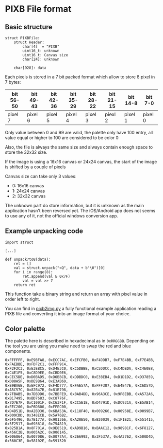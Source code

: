 PIXB File format
================

 ## Basic structure

```
struct PIXBFile:
    struct Header:
        char[4]  = "PIXB"
        uint16_t: unknown
        uint16_t: Canvas size
        char[24]: unknown

    char[928]: data
```

Each pixels is stored in a 7 bit packed format which allow to store 8 pixel in 7 bytes:

| bit 56-50 | bit 49-43 | bit 42-36 | bit 35-29 | bit 28-22 | bit 21-15 | bit 14-8 | bit 7-0 |
|-----------|-----------|-----------|-----------|-----------|-----------|----------|---------|
| pixel 7   | pixel 6   | pixel 5   | pixel 4   | pixel 3   | piexl 2   | pixel 1  | pixel 0 |


Only value between 0 and 99 are valid, the palette only have 100 entry, all value equal or higher to 100 are 
considered to be color 0 

Also, the file is always the same size and always contain enough space to store the 32x32 size. 

If the image is using a 16x16 canvas or 24x24 canvas, the start of the image is shifted by a couple of pixels

Canvas size can take only 3 values:
 - 0: 16x16 canvas
 - 1: 24x24 canvas
 - 2: 32x32 canvas

The unknown part do store information, but it is unknown as the main application hasn't been reversed yet.
The iOS/Android app does not seems to use any of it, not the official windows conversion app.

## Example unpacking code

```python3
import struct

[...]

def unpack7to8(data):
    ret = []
    val = struct.unpack("<Q", data + b"\0")[0]
    for i in range(8):
        ret.append(val & 0x7F)
        val = val >> 7
    return ret
```

This function take a binary string and return an array with pixel value in order left to right. 

You can find in [pixb2img.py](sample_tools/pixb2img.py) a fully functional example application reading a PIXB file and converting it into an 
image format of your choice.

## Color palette

The palette here is described in hexadecimal as in `0xRRGGBB`.
Depending on the tool you are using you make need to swap the red and blue components.

```
0xFFFFFF, 0xE9BFA8, 0xECC7AC, 0xEFCFB0, 0xF4DDB7, 0xF7E4BB, 0xF7E4BB, 0xFAEBBE, 0xFDF2C1, 0xFFF9C4, 
0xF2F2C3, 0xE3EBC5, 0xD4E3C0, 0xC5DBBE, 0xC5DDCC, 0xC4DEDA, 0xC4E0E8, 0xC4E1F5, 0xC8D9EE, 0xCBD0E6,
0xCEC5DE, 0xD0BAD5, 0xD6BBCB, 0xDDBDC0, 0xE3BEB4, 0xD1D1D2, 0xD37859, 0xD88A5F, 0xDE9B64, 0xE3AB69,
0xE9BA6E, 0xEFC972, 0xF4D777, 0xFAE57A, 0xFFF387, 0xE4E47E, 0xC6D57D, 0xA5C57C, 0x82B47B, 0x81B798,
0x7FBAB5, 0x7DBDD0, 0x7BBFE9, 0x8AB4DD, 0x96A3CE, 0x9F8EBB, 0xA572A6, 0xB17495, 0xBD7683, 0xC8776F,
0x7D7E7F, 0xC1001F, 0xC63F1F, 0xCC5E1E, 0xD4791D, 0xDC931A, 0xE5AB14, 0xEEC200, 0xF6D800, 0xFFEC00,
0xD4D51D, 0xA2BD30, 0x6BA53A, 0x118F40, 0x009266, 0x00958E, 0x0099B7, 0x009CDD, 0x348ECB, 0x5A76B2,
0x6F5496, 0x7E177A, 0x901366, 0xA20E50, 0xB20039, 0x1F1E21, 0x551415, 0x5F2517, 0x693618, 0x754819,
0x825B1A, 0x8F701A, 0x9E8519, 0xAD9B16, 0xBAAC12, 0x98981F, 0x6F8127, 0x456C2B, 0x005A2C, 0x006145,
0x006864, 0x007086, 0x0077A4, 0x266992, 0x3F537A, 0x4A3762, 0x500D4D, 0x560C3E, 0x58102E, 0x591320
```
